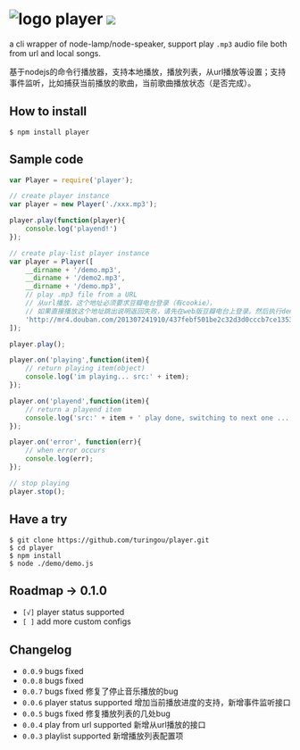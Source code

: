 # ![logo](http://ww2.sinaimg.cn/large/61ff0de3gw1e6xuxefgj1j200u00ugld.jpg) player ![](https://badge.fury.io/js/player.png)

a cli wrapper of node-lamp/node-speaker, support play `.mp3` audio file both from url and local songs. 

基于nodejs的命令行播放器，支持本地播放，播放列表，从url播放等设置；支持事件监听，比如捕获当前播放的歌曲，当前歌曲播放状态（是否完成）。

## How to install

````
$ npm install player
````

## Sample code

````javascript
var Player = require('player');

// create player instance
var player = new Player('./xxx.mp3');

player.play(function(player){
    console.log('playend!')
});

// create play-list player instance
var player = Player([
    __dirname + '/demo.mp3',
    __dirname + '/demo2.mp3',
    __dirname + '/demo.mp3',
    // play .mp3 file from a URL
    // 从url播放，这个地址必须要求豆瓣电台登录（有cookie），
    // 如果直接播放这个地址跳出说明返回失败，请先在web版豆瓣电台上登录。然后执行demo
    'http://mr4.douban.com/201307241910/437febf501be2c32d3d0cccb7ce1353d/view/song/small/p1949332.mp3'
]);

player.play();

player.on('playing',function(item){
    // return playing item(object)
    console.log('im playing... src:' + item);
});

player.on('playend',function(item){
    // return a playend item
    console.log('src:' + item + ' play done, switching to next one ...');
});

player.on('error', function(err){
    // when error occurs
    console.log(err);
});

// stop playing
player.stop();
````

## Have a try

````
$ git clone https://github.com/turingou/player.git
$ cd player
$ npm install
$ node ./demo/demo.js
````

## Roadmap -> 0.1.0

- `[√]` player status supported
- `[ ]` add more custom configs

## Changelog

- `0.0.9` bugs fixed 
- `0.0.8` bugs fixed 
- `0.0.7` bugs fixed 修复了停止音乐播放的bug
- `0.0.6` player status supported 增加当前播放进度的支持，新增事件监听接口
- `0.0.5` bugs fixed 修复播放列表的几处bug
- `0.0.4` play from url supported 新增从url播放的接口
- `0.0.3` playlist supported 新增播放列表配置项